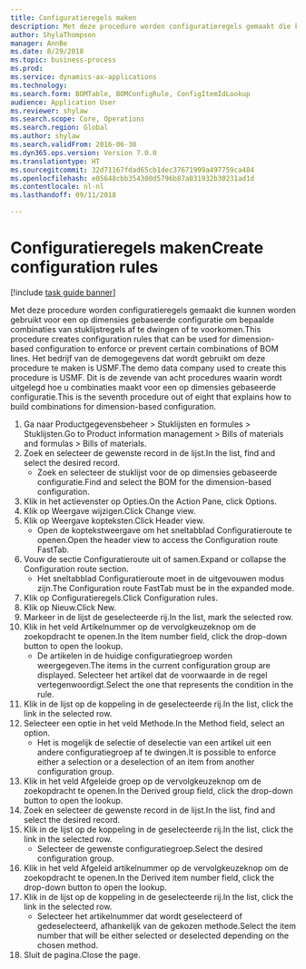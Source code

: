 ```yaml
--- 
title: Configuratieregels maken
description: Met deze procedure worden configuratieregels gemaakt die kunnen worden gebruikt voor een op dimensies gebaseerde configuratie om bepaalde combinaties van stuklijstregels af te dwingen of te voorkomen.
author: ShylaThompson
manager: AnnBe
ms.date: 8/29/2018
ms.topic: business-process
ms.prod: 
ms.service: dynamics-ax-applications
ms.technology: 
ms.search.form: BOMTable, BOMConfigRule, ConfigItemIdLookup
audience: Application User
ms.reviewer: shylaw
ms.search.scope: Core, Operations
ms.search.region: Global
ms.author: shylaw
ms.search.validFrom: 2016-06-30
ms.dyn365.ops.version: Version 7.0.0
ms.translationtype: HT
ms.sourcegitcommit: 32d71167fdad65cb1dec37671999a497759ca484
ms.openlocfilehash: e05648cbb354300d5796b87a031932b30231ad1d
ms.contentlocale: nl-nl
ms.lasthandoff: 09/11/2018

---
```

# <a name="create-configuration-rules"></a><span data-ttu-id="45ce4-103">Configuratieregels maken</span><span class="sxs-lookup"><span data-stu-id="45ce4-103">Create configuration rules</span></span>

[!include [task guide banner](../../includes/task-guide-banner.md)]

<span data-ttu-id="45ce4-104">Met deze procedure worden configuratieregels gemaakt die kunnen worden gebruikt voor een op dimensies gebaseerde configuratie om bepaalde combinaties van stuklijstregels af te dwingen of te voorkomen.</span><span class="sxs-lookup"><span data-stu-id="45ce4-104">This procedure creates configuration rules that can be used for dimension-based configuration to enforce or prevent certain combinations of BOM lines.</span></span> <span data-ttu-id="45ce4-105">Het bedrijf van de demogegevens dat wordt gebruikt om deze procedure te maken is USMF.</span><span class="sxs-lookup"><span data-stu-id="45ce4-105">The demo data company used to create this procedure is USMF.</span></span> <span data-ttu-id="45ce4-106">Dit is de zevende van acht procedures waarin wordt uitgelegd hoe u combinaties maakt voor een op dimensies gebaseerde configuratie.</span><span class="sxs-lookup"><span data-stu-id="45ce4-106">This is the seventh procedure out of eight that explains how to build combinations for dimension-based configuration.</span></span>

1. <span data-ttu-id="45ce4-107">Ga naar Productgegevensbeheer > Stuklijsten en formules > Stuklijsten.</span><span class="sxs-lookup"><span data-stu-id="45ce4-107">Go to Product information management > Bills of materials and formulas > Bills of materials.</span></span>
2. <span data-ttu-id="45ce4-108">Zoek en selecteer de gewenste record in de lijst.</span><span class="sxs-lookup"><span data-stu-id="45ce4-108">In the list, find and select the desired record.</span></span>
    * <span data-ttu-id="45ce4-109">Zoek en selecteer de stuklijst voor de op dimensies gebaseerde configuratie.</span><span class="sxs-lookup"><span data-stu-id="45ce4-109">Find and select the BOM for the dimension-based configuration.</span></span>  
3. <span data-ttu-id="45ce4-110">Klik in het actievenster op Opties.</span><span class="sxs-lookup"><span data-stu-id="45ce4-110">On the Action Pane, click Options.</span></span>
4. <span data-ttu-id="45ce4-111">Klik op Weergave wijzigen.</span><span class="sxs-lookup"><span data-stu-id="45ce4-111">Click Change view.</span></span>
5. <span data-ttu-id="45ce4-112">Klik op Weergave kopteksten.</span><span class="sxs-lookup"><span data-stu-id="45ce4-112">Click Header view.</span></span>
    * <span data-ttu-id="45ce4-113">Open de koptekstweergave om het sneltabblad Configuratieroute te openen.</span><span class="sxs-lookup"><span data-stu-id="45ce4-113">Open the header view to access the Configuration route FastTab.</span></span>  
6. <span data-ttu-id="45ce4-114">Vouw de sectie Configuratieroute uit of samen.</span><span class="sxs-lookup"><span data-stu-id="45ce4-114">Expand or collapse the Configuration route section.</span></span>
    * <span data-ttu-id="45ce4-115">Het sneltabblad Configuratieroute moet in de uitgevouwen modus zijn.</span><span class="sxs-lookup"><span data-stu-id="45ce4-115">The Configuration route FastTab must be in the expanded mode.</span></span>  
7. <span data-ttu-id="45ce4-116">Klik op Configuratieregels.</span><span class="sxs-lookup"><span data-stu-id="45ce4-116">Click Configuration rules.</span></span>
8. <span data-ttu-id="45ce4-117">Klik op Nieuw.</span><span class="sxs-lookup"><span data-stu-id="45ce4-117">Click New.</span></span>
9. <span data-ttu-id="45ce4-118">Markeer in de lijst de geselecteerde rij.</span><span class="sxs-lookup"><span data-stu-id="45ce4-118">In the list, mark the selected row.</span></span>
10. <span data-ttu-id="45ce4-119">Klik in het veld Artikelnummer op de vervolgkeuzeknop om de zoekopdracht te openen.</span><span class="sxs-lookup"><span data-stu-id="45ce4-119">In the Item number field, click the drop-down button to open the lookup.</span></span>
    * <span data-ttu-id="45ce4-120">De artikelen in de huidige configuratiegroep worden weergegeven.</span><span class="sxs-lookup"><span data-stu-id="45ce4-120">The items in the current configuration group are displayed.</span></span> <span data-ttu-id="45ce4-121">Selecteer het artikel dat de voorwaarde in de regel vertegenwoordigt.</span><span class="sxs-lookup"><span data-stu-id="45ce4-121">Select the one that represents the condition in the rule.</span></span>  
11. <span data-ttu-id="45ce4-122">Klik in de lijst op de koppeling in de geselecteerde rij.</span><span class="sxs-lookup"><span data-stu-id="45ce4-122">In the list, click the link in the selected row.</span></span>
12. <span data-ttu-id="45ce4-123">Selecteer een optie in het veld Methode.</span><span class="sxs-lookup"><span data-stu-id="45ce4-123">In the Method field, select an option.</span></span>
    * <span data-ttu-id="45ce4-124">Het is mogelijk de selectie of deselectie van een artikel uit een andere configuratiegroep af te dwingen.</span><span class="sxs-lookup"><span data-stu-id="45ce4-124">It is possible to enforce either a selection or a deselection of an item from another configuration group.</span></span>  
13. <span data-ttu-id="45ce4-125">Klik in het veld Afgeleide groep op de vervolgkeuzeknop om de zoekopdracht te openen.</span><span class="sxs-lookup"><span data-stu-id="45ce4-125">In the Derived group field, click the drop-down button to open the lookup.</span></span>
14. <span data-ttu-id="45ce4-126">Zoek en selecteer de gewenste record in de lijst.</span><span class="sxs-lookup"><span data-stu-id="45ce4-126">In the list, find and select the desired record.</span></span>
15. <span data-ttu-id="45ce4-127">Klik in de lijst op de koppeling in de geselecteerde rij.</span><span class="sxs-lookup"><span data-stu-id="45ce4-127">In the list, click the link in the selected row.</span></span>
    * <span data-ttu-id="45ce4-128">Selecteer de gewenste configuratiegroep.</span><span class="sxs-lookup"><span data-stu-id="45ce4-128">Select the desired configuration group.</span></span>  
16. <span data-ttu-id="45ce4-129">Klik in het veld Afgeleid artikelnummer op de vervolgkeuzeknop om de zoekopdracht te openen.</span><span class="sxs-lookup"><span data-stu-id="45ce4-129">In the Derived item number field, click the drop-down button to open the lookup.</span></span>
17. <span data-ttu-id="45ce4-130">Klik in de lijst op de koppeling in de geselecteerde rij.</span><span class="sxs-lookup"><span data-stu-id="45ce4-130">In the list, click the link in the selected row.</span></span>
    * <span data-ttu-id="45ce4-131">Selecteer het artikelnummer dat wordt geselecteerd of gedeselecteerd, afhankelijk van de gekozen methode.</span><span class="sxs-lookup"><span data-stu-id="45ce4-131">Select the item number that will be either selected or deselected depending on the chosen method.</span></span>  
18. <span data-ttu-id="45ce4-132">Sluit de pagina.</span><span class="sxs-lookup"><span data-stu-id="45ce4-132">Close the page.</span></span>



